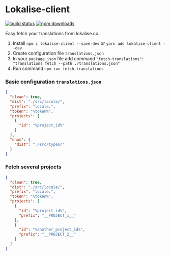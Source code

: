 # Lokalise-client

[![build status](https://badgen.net/travis/ibitcy/lokalise-client?icon=travis)](https://travis-ci.org/ibitcy/lokalise-client)
[![npm downloads](https://badgen.net/npm/dt/lokalise-client?icon=npm&color=green)](https://www.npmjs.com/package/lokalise-client)

Easy fetch your translations from lokalise.co:
1. Install `npm i lokalise-client --save-dev` or `yarn add lokalise-client --dev`
2. Create configuration file `translations.json`
3. In your `package.json` file add command `"fetch-translations": "translations fetch --path ./translations.json"`
4. Run command `npm run fetch-translations`

### Basic configuration `translations.json`

```json
{
  "clean": true,
  "dist": "./src/locale/",
  "prefix": "locale.",
  "token": "%token%",
  "projects": [
    {
      "id": "%project_id%"
    }
  ],
  "enum": {
    "dist": "./src/types/"
  }
}
```

### Fetch several projects

```json
{
  "clean": true,
  "dist": "./src/locale/",
  "prefix": "locale.",
  "token": "%token%",
  "projects": [
    {
      "id": "%project_id%",
      "prefix": "__PROJECT_1__"
    },
    {
      "id": "%another_project_id%",
      "prefix": "__PROJECT_2__"
    }
  ]
}
```